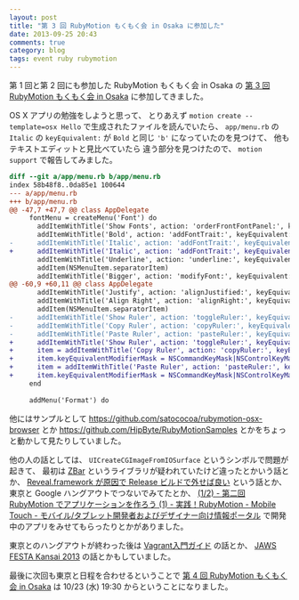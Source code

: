```yaml
---
layout: post
title: "第 3 回 RubyMotion もくもく会 in Osaka に参加した"
date: 2013-09-25 20:43
comments: true
category: blog
tags: event ruby rubymotion
---
```

第 1 回と第 2 回にも参加した RubyMotion もくもく会 in Osaka の
[第 3 回 RubyMotion もくもく会 in Osaka](http://connpass.com/event/3450/)
に参加してきました。

<!--more-->

OS X アプリの勉強をしようと思って、
とりあえず
`motion create --template=osx Hello`
で生成されたファイルを読んでいたら、
`app/menu.rb`
の
`Italic`
の
`keyEquivalent:`
が
`Bold`
と同じ
`'b'`
になっていたのを見つけて、
他もテキストエディットと見比べていたら
違う部分を見つけたので、
`motion support`
で報告してみました。

```diff
diff --git a/app/menu.rb b/app/menu.rb
index 58b48f8..0da85e1 100644
--- a/app/menu.rb
+++ b/app/menu.rb
@@ -47,7 +47,7 @@ class AppDelegate
     fontMenu = createMenu('Font') do
       addItemWithTitle('Show Fonts', action: 'orderFrontFontPanel:', keyEquivalent: 't')
       addItemWithTitle('Bold', action: 'addFontTrait:', keyEquivalent: 'b')
-      addItemWithTitle('Italic', action: 'addFontTrait:', keyEquivalent: 'b')
+      addItemWithTitle('Italic', action: 'addFontTrait:', keyEquivalent: 'i')
       addItemWithTitle('Underline', action: 'underline:', keyEquivalent: 'u')
       addItem(NSMenuItem.separatorItem)
       addItemWithTitle('Bigger', action: 'modifyFont:', keyEquivalent: '+')
@@ -60,9 +60,11 @@ class AppDelegate
       addItemWithTitle('Justify', action: 'alignJustified:', keyEquivalent: '')
       addItemWithTitle('Align Right', action: 'alignRight:', keyEquivalent: '}')
       addItem(NSMenuItem.separatorItem)
-      addItemWithTitle('Show Ruler', action: 'toggleRuler:', keyEquivalent: '')
-      addItemWithTitle('Copy Ruler', action: 'copyRuler:', keyEquivalent: 'c')
-      addItemWithTitle('Paste Ruler', action: 'pasteRuler:', keyEquivalent: 'v')
+      addItemWithTitle('Show Ruler', action: 'toggleRuler:', keyEquivalent: 'r')
+      item = addItemWithTitle('Copy Ruler', action: 'copyRuler:', keyEquivalent: 'c')
+      item.keyEquivalentModifierMask = NSCommandKeyMask|NSControlKeyMask
+      item = addItemWithTitle('Paste Ruler', action: 'pasteRuler:', keyEquivalent: 'v')
+      item.keyEquivalentModifierMask = NSCommandKeyMask|NSControlKeyMask
     end
 
     addMenu('Format') do
```

他にはサンプルとして
https://github.com/satococoa/rubymotion-osx-browser
とか
https://github.com/HipByte/RubyMotionSamples
とかをちょっと動かして見たりしていました。


他の人の話としては、
`UICreateCGImageFromIOSurface`
というシンボルで問題が起きて、
最初は
[ZBar](https://github.com/ZBar/ZBar)
というライブラリが疑われていたけど違ったとかいう話とか、
[Reveal.framework が原因で Release ビルドで外せば良い](http://support.revealapp.com/discussions/suggestions/8-reference-to-uicreatecgimagefromiosurface-should-be-removed-for-release-scheme)
という話とか、
東京と Google ハングアウトでつないでみてたとか、
[(1/2) - 第二回 RubyMotion でアプリケーションを作ろう (1) - 実践！RubyMotion - Mobile Touch - モバイル/タブレット開発者およびデザイナー向け情報ポータル](http://mobiletou.ch/2013/09/002-create-application)
で開発中のアプリをみせてもらったりとかがありました。

東京とのハングアウトが終わった後は
[Vagrant入門ガイド](https://gihyo.jp/dp/ebook/2013/978-4-7741-6024-5)
の話とか、
[JAWS FESTA Kansai 2013](http://jfk2013.jaws-ug.jp/)
の話とかもしていました。

最後に次回も東京と日程を合わせるということで
[第 4 回 RubyMotion もくもく会 in Osaka](http://connpass.com/event/3557/)
は 10/23 (水) 19:30 からということになりました。
